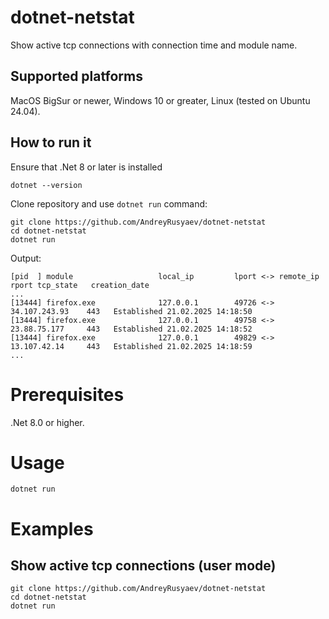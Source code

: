 # dotnet-netstat

Show active tcp connections with connection time and module name.

## Supported platforms
MacOS BigSur or newer, Windows 10 or greater, Linux (tested on Ubuntu 24.04).

## How to run it

Ensure that .Net 8 or later is installed
```
dotnet --version
```

Clone repository and use `dotnet run` command:
``` shell
git clone https://github.com/AndreyRusyaev/dotnet-netstat
cd dotnet-netstat
dotnet run
```

Output:
```shell
[pid  ] module                   local_ip         lport <-> remote_ip        rport tcp_state   creation_date
...
[13444] firefox.exe              127.0.0.1        49726 <-> 34.107.243.93    443   Established 21.02.2025 14:18:50
[13444] firefox.exe              127.0.0.1        49758 <-> 23.88.75.177     443   Established 21.02.2025 14:18:52
[13444] firefox.exe              127.0.0.1        49829 <-> 13.107.42.14     443   Established 21.02.2025 14:18:59
...
```

# Prerequisites
.Net 8.0 or higher.

# Usage

```
dotnet run
```

# Examples

## Show active tcp connections (user mode)
``` shell
git clone https://github.com/AndreyRusyaev/dotnet-netstat
cd dotnet-netstat
dotnet run
```
